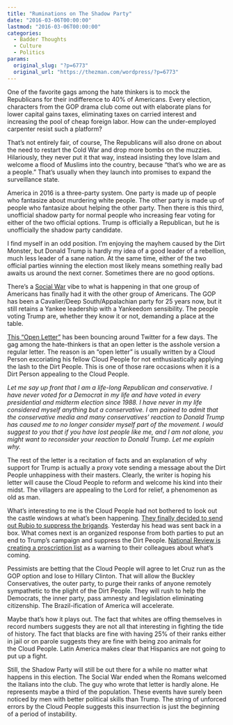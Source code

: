```yaml
---
title: "Ruminations on The Shadow Party"
date: "2016-03-06T00:00:00"
lastmod: "2016-03-06T00:00:00"
categories:
  - Badder Thoughts
  - Culture
  - Politics
params:
  original_slug: "?p=6773"
  original_url: "https://thezman.com/wordpress/?p=6773"
---
```


One of the favorite gags among the hate thinkers is to mock the
Republicans for their indifference to 40% of Americans. Every election,
characters from the GOP drama club come out with elaborate plans for
lower capital gains taxes, eliminating taxes on carried interest and
increasing the pool of cheap foreign labor. How can the under-employed
carpenter resist such a platform?

That’s not entirely fair, of course, The Republicans will also drone on
about the need to restart the Cold War and drop more bombs on the
muzzies. Hilariously, they never put it that way, instead insisting they
love Islam and welcome a flood of Muslims into the country, because
“that’s who we are as a people.” That’s usually when they launch into
promises to expand the surveillance state.

America in 2016 is a three-party system. One party is made up of people
who fantasize about murdering white people. The other party is made up
of people who fantasize about helping the other party. Then there is
this third, unofficial shadow party for normal people who increasing
fear voting for either of the two official options. Trump is officially
a Republican, but he is unofficially the shadow party candidate.

I find myself in an odd position. I’m enjoying the mayhem caused by the
Dirt Monster, but Donald Trump is hardly my idea of a good leader of a
rebellion, much less leader of a sane nation. At the same time, either
of the two official parties winning the election most likely means
something really bad awaits us around the next corner. Sometimes there
are no good options.

There’s a
<a href="https://en.wikipedia.org/wiki/Social_War_(90%E2%80%9388_BC)"
rel="noopener" target="_blank">Social War</a> vibe to what is happening
in that one group of Americans has finally had it with the other group
of Americans. The GOP has been a Cavalier/Deep South/Appalachian party
for 25 years now, but it still retains a Yankee leadership with a
Yankeedom sensibility. The people voting Trump are, whether they know it
or not, demanding a place at the table.

<a
href="https://ricochet.com/an-open-letter-to-the-conservative-media-explaining-why-i-have-left-the-movement/"
rel="noopener" target="_blank">This “Open Letter”</a> has been bouncing
around Twitter for a few days. The gag among the hate-thinkers is that
an open letter is the asshole version a regular letter. The reason is an
“open letter” is usually written by a Cloud Person excoriating his
fellow Cloud People for not enthusiastically applying the lash to the
Dirt People. This is one of those rare occasions when it is a Dirt
Person appealing to the Cloud People.

*Let me say up front that I am a life-long Republican and conservative.
I have never voted for a Democrat in my life and have voted in every
presidential and midterm election since 1988. I have never in my life
considered myself anything but a conservative. I am pained to admit that
the conservative media and many conservatives’ reaction to Donald Trump
has caused me to no longer consider myself part of the movement. I would
suggest to you that if you have lost people like me, and I am not alone,
you might want to reconsider your reaction to Donald Trump. Let me
explain why.*

The rest of the letter is a recitation of facts and an explanation of
why support for Trump is actually a proxy vote sending a message about
the Dirt People unhappiness with their masters. Clearly, the writer is
hoping his letter will cause the Cloud People to reform and welcome his
kind into their midst. The villagers are appealing to the Lord for
relief, a phenomenon as old as man.

What’s interesting to me is the Cloud People had not bothered to look
out the castle windows at what’s been happening.
<a href="https://www.youtube.com/watch?v=bpsZ3que0nA" rel="noopener"
target="_blank">They finally decided to send out Rubio to suppress the
brigands</a>. Yesterday his head was sent back in a box. What comes next
is an organized response from both parties to put an end to Trump’s
campaign and suppress the Dirt People. <a
href="http://www.nationalreview.com/corner/432376/donald-trump-endorsers-hall-shame"
rel="noopener" target="_blank">National Review is creating a
proscription list</a> as a warning to their colleagues about what’s
coming.

Pessimists are betting that the Cloud People will agree to let Cruz run
as the GOP option and lose to Hillary Clinton. That will allow the
Buckley Conservatives, the outer party, to purge their ranks of anyone
remotely sympathetic to the plight of the Dirt People. They will rush to
help the Democrats, the inner party, pass amnesty and legislation
eliminating citizenship. The Brazil-ification of America will
accelerate.

Maybe that’s how it plays out. The fact that whites are offing
themselves in record numbers suggests they are not all that interesting
in fighting the tide of history. The fact that blacks are fine with
having 25% of their ranks either in jail or on parole suggests they are
fine with being zoo animals for the Cloud People. Latin America makes
clear that Hispanics are not going to put up a fight.

Still, the Shadow Party will still be out there for a while no matter
what happens in this election. The Social War ended when the Romans
welcomed the Italians into the club. The guy who wrote that letter is
hardly alone. He represents maybe a third of the population. These
events have surely been noticed by men with better political skills than
Trump. The string of unforced errors by the Cloud People suggests this
insurrection is just the beginning of a period of instability.
